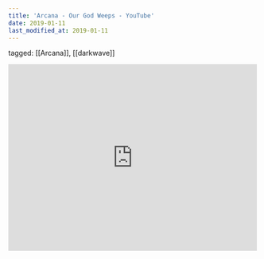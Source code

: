 ```yaml
---
title: 'Arcana - Our God Weeps - YouTube'
date: 2019-01-11
last_modified_at: 2019-01-11
---
```

tagged: [[Arcana]], [[darkwave]]
<iframe allow="accelerometer; autoplay; clipboard-write; encrypted-media; gyroscope; picture-in-picture" allowfullscreen="" frameborder="0" height="375" id="youtube_iframe" src="https://www.youtube.com/embed/tvXHAyQP04E?feature=oembed&amp;enablejsapi=1&amp;origin=https://safe.txmblr.com&amp;wmode=opaque" width="500"></iframe>